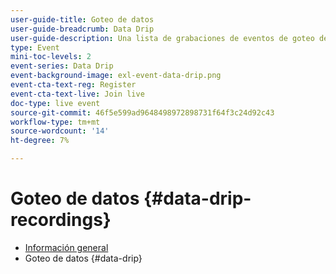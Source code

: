 ```yaml
---
user-guide-title: Goteo de datos
user-guide-breadcrumb: Data Drip
user-guide-description: Una lista de grabaciones de eventos de goteo de datos
type: Event
mini-toc-levels: 2
event-series: Data Drip
event-background-image: exl-event-data-drip.png
event-cta-text-reg: Register
event-cta-text-live: Join live
doc-type: live event
source-git-commit: 46f5e599ad9648498972898731f64f3c24d92c43
workflow-type: tm+mt
source-wordcount: '14'
ht-degree: 7%

---
```



# Goteo de datos {#data-drip-recordings}

+ [Información general](overview.md)
+ Goteo de datos {#data-drip}

